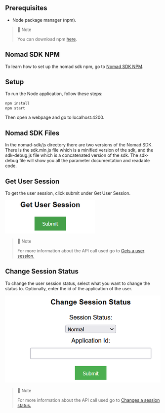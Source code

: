 ## Prerequisites

- Node package manager (npm).

> 📘 Note
> 
> You can download npm [here](https://nodejs.org/en/download).

## Nomad SDK NPM

To learn how to set up the nomad sdk npm, go to [Nomad SDK NPM](doc:nomad-sdk).

## Setup

To run the Node application, follow these steps:
```
npm install
npm start
```

Then open a webpage and go to localhost:4200.


## Nomad SDK Files

In the nomad-sdk/js directory there are two versions of the Nomad SDK. There is the sdk.min.js file which is a minified version of the sdk, and the sdk-debug.js file which is a concatenated version of the sdk. The sdk-debug file will show you all the parameter documentation and readable code.

## Get User Session

To get the user session, click submit under Get User Session.

![](images/get-user-session.png)

> 📘 Note
> 
> For more information about the API call used go to [Gets a user session.](ref:getusersession)

## Change Session Status

To change the user session status, select what you want to change the status to. Optionally, enter the id of the application of the user.

![](images/change-session-status.png)

> 📘 Note
> 
> For more information about the API call used go to [Changes a session status.](ref:changesessionstatus)